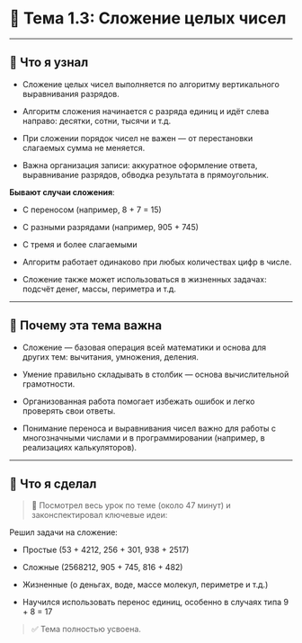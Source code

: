 # 📘 Тема 1.3: Сложение целых чисел

---

## 🔹 Что я узнал

- Сложение целых чисел выполняется по алгоритму вертикального выравнивания разрядов.

- Алгоритм сложения начинается с разряда единиц и идёт слева направо: десятки, сотни, тысячи и т.д.

- При сложении порядок чисел не важен — от перестановки слагаемых сумма не меняется.

- Важна организация записи: аккуратное оформление ответа, выравнивание разрядов, обводка результата в прямоугольник.

**Бывают случаи сложения**:

- С переносом (например, 8 + 7 = 15)

- С разными разрядами (например, 905 + 745)

- С тремя и более слагаемыми

- Алгоритм работает одинаково при любых количествах цифр в числе.

- Сложение также может использоваться в жизненных задачах: подсчёт денег, массы, периметра и т.д.

---

## 🔹 Почему эта тема важна

- Сложение — базовая операция всей математики и основа для других тем: вычитания, умножения, деления.

- Умение правильно складывать в столбик — основа вычислительной грамотности.

- Организованная работа помогает избежать ошибок и легко проверять свои ответы.

- Понимание переноса и выравнивания чисел важно для работы с многозначными числами и в программировании (например, в реализациях калькуляторов).

---

## 🔹 Что я сделал

> 📌 Посмотрел весь урок по теме (около 47 минут) и законспектировал ключевые идеи:

Решил задачи на сложение:

- Простые (53 + 4212, 256 + 301, 938 + 2517)

- Сложные (2568212, 905 + 745, 816 + 482)

- Жизненные (о деньгах, воде, массе молекул, периметре и т.д.)

- Научился использовать перенос единиц, особенно в случаях типа 9 + 8 = 17

> ✅ Тема полностью усвоена.
